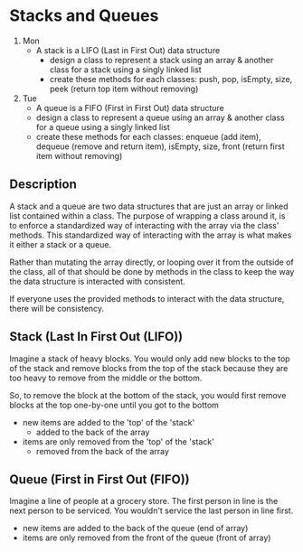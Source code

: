 # Stacks and Queues

1. Mon
   - A stack is a LIFO (Last in First Out) data structure
     - design a class to represent a stack using an array & another class for a stack using a singly linked list
     - create these methods for each classes: push, pop, isEmpty, size, peek (return top item without removing)
2. Tue
   - A queue is a FIFO (First in First Out) data structure
   - design a class to represent a queue using an array & another class for a queue using a singly linked list
   - create these methods for each classes: enqueue (add item), dequeue (remove and return item), isEmpty, size, front (return first item without removing)

## Description

A stack and a queue are two data structures that are just an
array or linked list contained within a class. The purpose
of wrapping a class around it, is to enforce a standardized
way of interacting with the array via the class' methods.
This standardized way of interacting with the array is what
makes it either a stack or a queue.

Rather than mutating the array directly, or looping over it from the outside of the class,
all of that should be done by methods in the class to keep the way
the data structure is interacted with consistent.

If everyone uses the provided methods to interact with the data structure,
there will be consistency.

## Stack (Last In First Out (LIFO))

Imagine a stack of heavy blocks. You would only add new blocks
to the top of the stack and remove blocks from the top of the stack because they are too heavy to remove from the middle or the bottom.

So, to remove the block at the bottom of the stack, you would first remove
blocks at the top one-by-one until you got to the bottom

- new items are added to the 'top' of the 'stack'
  - added to the back of the array
- items are only removed from the 'top' of the 'stack'
  - removed from the back of the array

## Queue (First in First Out (FIFO))

Imagine a line of people at a grocery store.
The first person in line is the next person to be serviced.
You wouldn't service the last person in line first.

- new items are added to the back of the queue (end of array)
- items are only removed from the front of the queue (front of array)
